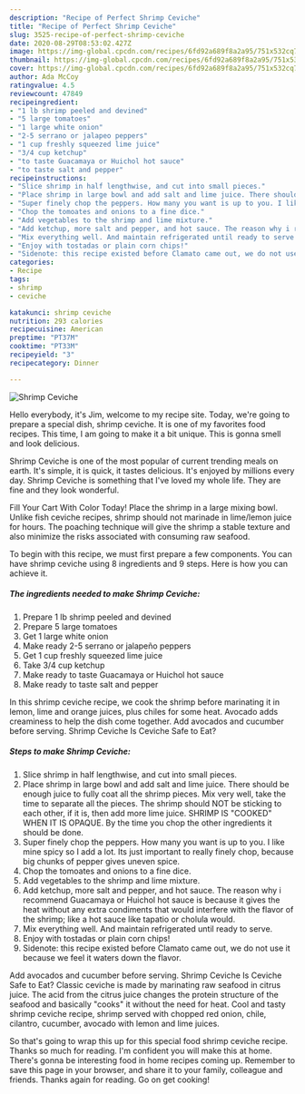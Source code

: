 ```yaml
---
description: "Recipe of Perfect Shrimp Ceviche"
title: "Recipe of Perfect Shrimp Ceviche"
slug: 3525-recipe-of-perfect-shrimp-ceviche
date: 2020-08-29T08:53:02.427Z
image: https://img-global.cpcdn.com/recipes/6fd92a689f8a2a95/751x532cq70/shrimp-ceviche-recipe-main-photo.jpg
thumbnail: https://img-global.cpcdn.com/recipes/6fd92a689f8a2a95/751x532cq70/shrimp-ceviche-recipe-main-photo.jpg
cover: https://img-global.cpcdn.com/recipes/6fd92a689f8a2a95/751x532cq70/shrimp-ceviche-recipe-main-photo.jpg
author: Ada McCoy
ratingvalue: 4.5
reviewcount: 47849
recipeingredient:
- "1 lb shrimp peeled and devined"
- "5 large tomatoes"
- "1 large white onion"
- "2-5 serrano or jalapeo peppers"
- "1 cup freshly squeezed lime juice"
- "3/4 cup ketchup"
- "to taste Guacamaya or Huichol hot sauce"
- "to taste salt and pepper"
recipeinstructions:
- "Slice shrimp in half lengthwise, and cut into small pieces."
- "Place shrimp in large bowl and add salt and lime juice. There should be enough juice to fully coat all the shrimp pieces. Mix very well, take the time to separate all the pieces. The shrimp should NOT be sticking to each other, if it is, then add more lime juice. SHRIMP IS &#34;COOKED&#34; WHEN IT IS OPAQUE. By the time you chop the other ingredients it should be done."
- "Super finely chop the peppers. How many you want is up to you. I like mine spicy so I add a lot. Its just important to really finely chop, because big chunks of pepper gives uneven spice."
- "Chop the tomoates and onions to a fine dice."
- "Add vegetables to the shrimp and lime mixture."
- "Add ketchup, more salt and pepper, and hot sauce. The reason why i recommend Guacamaya or Huichol hot sauce is because it gives the heat without any extra condiments that would interfere with the flavor of the shrimp; like a hot sauce like tapatio or cholula would."
- "Mix everything well. And maintain refrigerated until ready to serve."
- "Enjoy with tostadas or plain corn chips!"
- "Sidenote: this recipe existed before Clamato came out, we do not use it because we feel it waters down the flavor."
categories:
- Recipe
tags:
- shrimp
- ceviche

katakunci: shrimp ceviche 
nutrition: 293 calories
recipecuisine: American
preptime: "PT37M"
cooktime: "PT33M"
recipeyield: "3"
recipecategory: Dinner

---
```



![Shrimp Ceviche](https://img-global.cpcdn.com/recipes/6fd92a689f8a2a95/751x532cq70/shrimp-ceviche-recipe-main-photo.jpg)

Hello everybody, it's Jim, welcome to my recipe site. Today, we're going to prepare a special dish, shrimp ceviche. It is one of my favorites food recipes. This time, I am going to make it a bit unique. This is gonna smell and look delicious.

Shrimp Ceviche is one of the most popular of current trending meals on earth. It's simple, it is quick, it tastes delicious. It's enjoyed by millions every day. Shrimp Ceviche is something that I've loved my whole life. They are fine and they look wonderful.

Fill Your Cart With Color Today! Place the shrimp in a large mixing bowl. Unlike fish ceviche recipes, shrimp should not marinade in lime/lemon juice for hours. The poaching technique will give the shrimp a stable texture and also minimize the risks associated with consuming raw seafood.


To begin with this recipe, we must first prepare a few components. You can have shrimp ceviche using 8 ingredients and 9 steps. Here is how you can achieve it.

<!--inarticleads1-->

##### The ingredients needed to make Shrimp Ceviche:

1. Prepare 1 lb shrimp peeled and devined
1. Prepare 5 large tomatoes
1. Get 1 large white onion
1. Make ready 2-5 serrano or jalapeño peppers
1. Get 1 cup freshly squeezed lime juice
1. Take 3/4 cup ketchup
1. Make ready to taste Guacamaya or Huichol hot sauce
1. Make ready to taste salt and pepper


In this shrimp ceviche recipe, we cook the shrimp before marinating it in lemon, lime and orange juices, plus chiles for some heat. Avocado adds creaminess to help the dish come together. Add avocados and cucumber before serving. Shrimp Ceviche Is Ceviche Safe to Eat? 

<!--inarticleads2-->

##### Steps to make Shrimp Ceviche:

1. Slice shrimp in half lengthwise, and cut into small pieces.
1. Place shrimp in large bowl and add salt and lime juice. There should be enough juice to fully coat all the shrimp pieces. Mix very well, take the time to separate all the pieces. The shrimp should NOT be sticking to each other, if it is, then add more lime juice. SHRIMP IS &#34;COOKED&#34; WHEN IT IS OPAQUE. By the time you chop the other ingredients it should be done.
1. Super finely chop the peppers. How many you want is up to you. I like mine spicy so I add a lot. Its just important to really finely chop, because big chunks of pepper gives uneven spice.
1. Chop the tomoates and onions to a fine dice.
1. Add vegetables to the shrimp and lime mixture.
1. Add ketchup, more salt and pepper, and hot sauce. The reason why i recommend Guacamaya or Huichol hot sauce is because it gives the heat without any extra condiments that would interfere with the flavor of the shrimp; like a hot sauce like tapatio or cholula would.
1. Mix everything well. And maintain refrigerated until ready to serve.
1. Enjoy with tostadas or plain corn chips!
1. Sidenote: this recipe existed before Clamato came out, we do not use it because we feel it waters down the flavor.


Add avocados and cucumber before serving. Shrimp Ceviche Is Ceviche Safe to Eat? Classic ceviche is made by marinating raw seafood in citrus juice. The acid from the citrus juice changes the protein structure of the seafood and basically &#34;cooks&#34; it without the need for heat. Cool and tasty shrimp ceviche recipe, shrimp served with chopped red onion, chile, cilantro, cucumber, avocado with lemon and lime juices. 

So that's going to wrap this up for this special food shrimp ceviche recipe. Thanks so much for reading. I'm confident you will make this at home. There's gonna be interesting food in home recipes coming up. Remember to save this page in your browser, and share it to your family, colleague and friends. Thanks again for reading. Go on get cooking!
